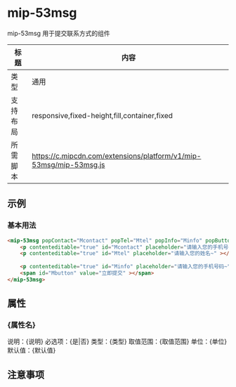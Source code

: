 # mip-53msg

mip-53msg 用于提交联系方式的组件

标题|内容
----|----
类型|通用
支持布局|responsive,fixed-height,fill,container,fixed
所需脚本|https://c.mipcdn.com/extensions/platform/v1/mip-53msg/mip-53msg.js

## 示例

### 基本用法

```html
<mip-53msg popContact="Mcontact" popTel="Mtel" popInfo="Minfo" popButton="Mbutton" projectId="123">
	<p contenteditable="true" id="Mcontact" placeholder="请输入您的手机号码~" ></p>  
    <p contenteditable="true" id="Mtel" placeholder="请输入您的姓名~" ></p>
   
    <p contenteditable="true" id="Minfo" placeholder="请输入您的手机号码~" ></p>
    <span id="Mbutton" value="立即提交" ></span>
</mip-53msg>
```
## 属性

### {属性名}

说明：{说明}
必选项：{是|否}
类型：{类型}
取值范围：{取值范围}
单位：{单位}
默认值：{默认值}

## 注意事项

